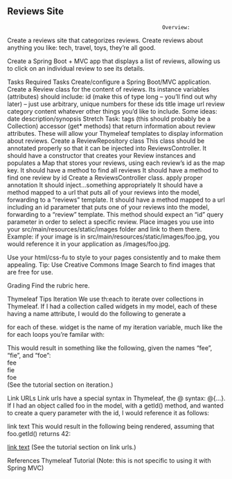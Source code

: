 Reviews Site
-----------
                                                      Overview:


Create a reviews site that categorizes reviews. Create reviews about anything you like: tech, travel, toys, they’re all good.

Create a Spring Boot + MVC app that displays a list of reviews, allowing us to click on an individual review to see its details.

Tasks
Required Tasks
Create/configure a Spring Boot/MVC application.
Create a Review class for the content of reviews. Its instance variables (attributes) should include:
id (make this of type long – you’ll find out why later) – just use arbitrary, unique numbers for these ids
title
image url
review category
content
whatever other things you’d like to include. Some ideas:
date
description/synopsis
Stretch Task: tags (this should probably be a Collection)
accessor (get* methods) that return information about review attributes. These will allow your Thymeleaf templates to display information about reviews.
Create a ReviewRepository class
This class should be annotated properly so that it can be injected into ReviewsController.
It should have a constructor that creates your Review instances and populates a Map that stores your reviews, using each review’s id as the map key.
It should have a method to find all reviews
It should have a method to find one review by id
Create a ReviewsController class.
apply proper annotation
It should inject…something appropriately
It should have a method mapped to a url that puts all of your reviews into the model, forwarding to a “reviews” template.
It should have a method mapped to a url including an id parameter that puts one of your reviews into the model, forwarding to a “review” template. This method should expect an “id” query parameter in order to select a specific review.
Place images you use into your src/main/resources/static/images folder and link to them there. Example: if your image is in src/main/resources/static/images/foo.jpg, you would reference it in your application as /images/foo.jpg.

Use your html/css-fu to style to your pages consistently and to make them appealing.
Tip: Use Creative Commons Image Search to find images that are free for use.

Grading
Find the rubric here.

Thymeleaf Tips
Iteration
We use th:each to iterate over collections in Thymeleaf. If I had a collection called widgets in my model, each of these having a name attribute, I would do the following to generate a <div> for each of these. widget is the name of my iteration variable, much like the for each loops you’re familar with:

<div th:each="widget: ${widgets}" th:text="${widget.name}" />
This would result in something like the following, given the names “fee”, “fie”, and “foe”:

<div>fee</div>
<div>fie</div>
<div>foe</div>
(See the tutorial section on iteration.)

Link URLs
Link urls have a special syntax in Thymeleaf, the @ syntax: @{...}. If I had an object called foo in the model, with a getId() method, and wanted to create a query parameter with the id, I would reference it as follows:

<a th:href="@{/doAThing(thingId=${foo.id})}">link text</a>
This would result in the following being rendered, assuming that foo.getId() returns 42:

<a href="/doAThing?thingId=42">link text</a>
(See the tutorial section on link urls.)

References
Thymeleaf Tutorial (Note: this is not specific to using it with Spring MVC)
